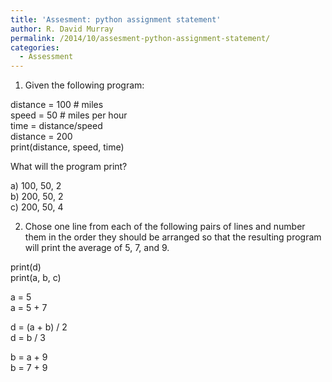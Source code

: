 ```yaml
---
title: 'Assesment: python assignment statement'
author: R. David Murray
permalink: /2014/10/assesment-python-assignment-statement/
categories:
  - Assessment
---
```

1) Given the following program:

distance = 100 # miles  
speed = 50 # miles per hour  
time = distance/speed  
distance = 200  
print(distance, speed, time)

What will the program print?

a) 100, 50, 2  
b) 200, 50, 2  
c) 200, 50, 4

2) Chose one line from each of the following pairs of lines and number them in the order they should be arranged so that the resulting program will print the average of 5, 7, and 9.

print(d)  
print(a, b, c)

a = 5  
a = 5 + 7

d = (a + b) / 2  
d = b / 3

b = a + 9  
b = 7 + 9
